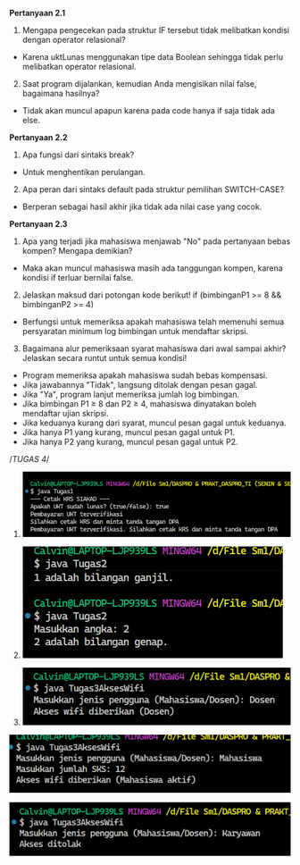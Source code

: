 **Pertanyaan 2.1**
1. Mengapa pengecekan pada struktur IF tersebut tidak melibatkan kondisi dengan
operator relasional?
- Karena uktLunas menggunakan tipe data Boolean sehingga tidak perlu melibatkan operator relasional.
  
2. Saat program dijalankan, kemudian Anda mengisikan nilai false, bagaimana hasilnya?
- Tidak akan muncul apapun karena pada code hanya if saja tidak ada else.

**Pertanyaan 2.2**
1. Apa fungsi dari sintaks break?
- Untuk menghentikan perulangan.

2. Apa peran dari sintaks default pada struktur pemilihan SWITCH-CASE?
- Berperan sebagai hasil akhir jika tidak ada nilai case yang cocok.

**Pertanyaan 2.3**
1. Apa yang terjadi jika mahasiswa menjawab "No" pada pertanyaan bebas kompen?
Mengapa demikian?
- Maka akan muncul mahasiswa masih ada tanggungan kompen, karena kondisi if terluar bernilai false.

2. Jelaskan maksud dari potongan kode berikut!  if (bimbinganP1 >= 8 && bimbinganP2 >= 4)
- Berfungsi untuk memeriksa apakah mahasiswa telah memenuhi semua persyaratan minimum log bimbingan untuk mendaftar skripsi.

3. Bagaimana alur pemeriksaan syarat mahasiswa dari awal sampai akhir? Jelaskan secara
runtut untuk semua kondisi!
- Program memeriksa apakah mahasiswa sudah bebas kompensasi.
- Jika jawabannya "Tidak", langsung ditolak dengan pesan gagal.
- Jika "Ya", program lanjut memeriksa jumlah log bimbingan.
- Jika bimbingan P1 ≥ 8 dan P2 ≥ 4, mahasiswa dinyatakan boleh mendaftar ujian skripsi.
- Jika keduanya kurang dari syarat, muncul pesan gagal untuk keduanya.
- Jika hanya P1 yang kurang, muncul pesan gagal untuk P1.
- Jika hanya P2 yang kurang, muncul pesan gagal untuk P2.

/*TUGAS 4*/

1. ![Tugas 1](image/Tugas1.png)

2. ![Tugas 2](image/Tugas2.png)

3. ![Tugas 3](image/Tugas3wifi.png)

![Tugas 3](image/Tugas3wifii.png)

 ![Tugas 3](image/Tugas3wifiii.png)
 